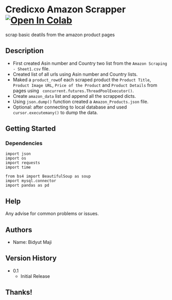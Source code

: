 #  Credicxo Amazon Scrapper  [![Open In Colab](https://colab.research.google.com/assets/colab-badge.svg)](https://colab.research.google.com/drive/1MPAmJaJLXxE_iDLdDVdJoGu6NZ8xthZR?usp=sharing)

scrap basic deatils from the amazon product pages

## Description
* First created Asin number and Country two list from the `Amazon Scraping - Sheet1.csv` file.
* Created list of all urls using  Asin number and Country lists.
* Maked a `product_row`of  each scraped product the `Product Title`, `Product Image URL`, `Price of the Product` and `Product Details` from pages using ` concurrent.futures.ThreadPoolExecutor()`.
*  Create  `amazon_data` list and append all the scrapped dicts.
*  Using `json.dump()` function created a `Amazon_Products.json` file.
*  Optional: after connecting to local database and used ` cursor.executemany()` to dump the data.

## Getting Started

### Dependencies

```
import json
import os
import requests
import time

from bs4 import BeautifulSoup as soup
import mysql.connector
import pandas as pd
```

## Help

Any advise for common problems or issues.

## Authors

* Name: Bidyut Maji

## Version History

* 0.1
    * Initial Release

## Thanks!
